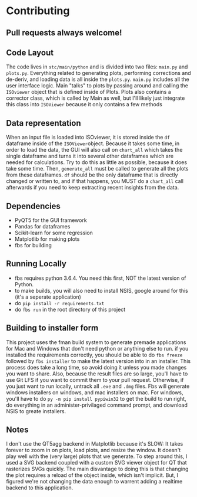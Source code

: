 # Contributing
## Pull requests always welcome!

## Code Layout
The code lives in `stc/main/python` and is divided into two files: `main.py` and `plots.py`. Everything related to generating plots, performing corrections and de-deriv, and loading data is all inside the `plots.py`. `main.py` includes all the user interface logic. Main "talks" to plots by passing around and calling the `ISOviewer` object that is defined inside of Plots. Plots also contains a corrector class, which is called by Main as well, but I'll likely just integrate this class into `ISOViewer` because it only contains a few methods

## Data representation
When an input file is loaded into ISOviewer, it is stored inside the `df` dataframe inside of the `ISOViewer`object. Because it takes some time, in order to load the data, the GUI will also call on `chart_all` which takes the single dataframe and turns it into several other dataframes which are needed for calculations. Try to do this as little as possible, because it does take some time. Then, `generate_all` must be called to generate all the plots from these dataframes. `df` should be the only dataframe that is directly changed or written to, and if that happens, you MUST do a `chart_all` call afterwards if you need to keep extracting recent insights from the data.

## Dependencies 
* PyQT5 for the GUI framework
* Pandas for dataframes
* Scikit-learn for some regression
* Matplotlib for making plots
* fbs for building

## Running Locally
* fbs requires python 3.6.4. You need this first, NOT the latest version of Python.
* to make builds, you will also need to install NSIS, google around for this (it's a seperate application)
* do `pip install -r requirements.txt`
* do `fbs run` in the root directory of this project

## Building to installer form
This project uses the fman build system to generate premade applications for Mac and Windows that don't need python or anything else to run. if you installed the requirements correctly, you should be able to do `fbs freeze` followed by `fbs installer` to make the latest version into in an installer. This process does take a long time, so avoid doing it unless you made changes you want to share. Also, because the result files are so large, you'll have to use Git LFS if you want to commit them to your pull request. Otherwise, if you just want to run locally, untrack all `.exe` and `.dmg` files. Fbs will generate windows installers on windows, and mac installers on mac. For windows, you'll have to do `py -m pip install pypiwin32` to get the build to run right, do everything in an administer-privilaged command prompt, and download NSIS to greate installers. 

## Notes
I don't use the QT5agg backend in Matplotlib because it's SLOW: It takes forever to zoom in on plots, load plots, and resize the window. It doesn't play well with the (very large) plots that we generate. To step around this, I used a SVG backend coupled with a custom SVG viewer object for QT that rasterizes SVGs quickly. The main disvantage to doing this is that changing the plot requires a reload of the object inside, which isn't implicit. But, I figured we're not changing the data enough to warrent adding a realtime backend to this application.